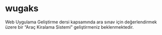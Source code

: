 # wugaks
Web Uygulama Geliştirme dersi kapsamında ara sınav için değerlendirmek üzere bir “Araç Kiralama Sistemi” geliştirmeniz beklenmektedir. 
